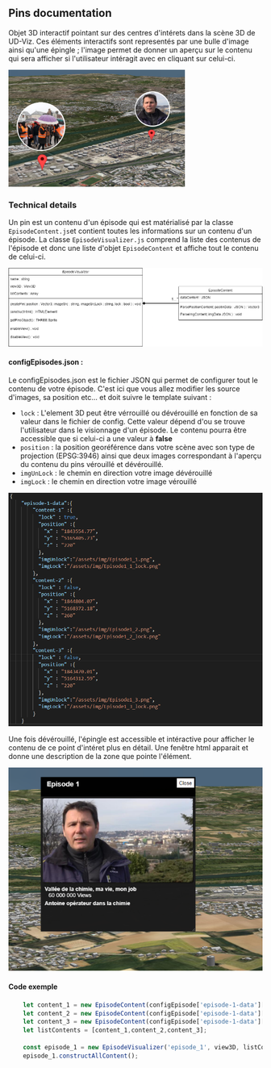 ## Pins documentation 

Objet 3D interactif pointant sur des centres d'intérets dans la scène 3D de UD-Viz. 
Ces éléments interactifs sont representés par une bulle d'image ainsi qu'une épingle ; l'image permet de donner un aperçu sur le contenu qui sera afficher si l'utilisateur intéragit avec en cliquant sur celui-ci. 

<p float="left">
<img src="/doc/img/pinsCapture.PNG" alt="pins" width="350"/>
</p>

### Technical details

Un pin est un contenu d'un épisode qui est matérialisé par la classe ``` EpisodeContent.js ```et contient toutes les informations sur un contenu d'un épisode.  La classe ``` EpisodeVisualizer.js ``` comprend la liste des contenus de l'épisode et donc une liste d'objet ```EpisodeContent``` et affiche tout le contenu de celui-ci.
<p float="left">
<img src="/doc/img/Episode Diagram.drawio.png" alt="pins" width="800"/>
</p>

#### configEpisodes.json :

Le configEpisodes.json est le fichier JSON qui permet de configurer tout le contenu de votre épisode. C'est ici que vous allez modifier les source d'images, sa position etc... et doit suivre le template suivant :

 * `lock` : L'element 3D peut être vérrouillé ou dévérouillé en fonction de sa valeur dans le fichier de config. Cette valeur dépend d'ou se trouve l'utilisateur dans le visionnage d'un épisode. Le contenu pourra être accessible que si celui-ci a une valeur à **false**
 *  `position` : la position georéférence dans votre scène avec son type de projection (EPSG:3946) ainsi que deux images correspondant à l'aperçu du contenu du pins vérouillé et dévérouillé. 
 *  `imgUnLock` : le chemin en direction votre image dévérouillé 
 *  `imgLock` : le chemin en direction votre image vérouillé 


<p float="middle">
<img src="/doc/img/configEpisode.PNG" alt="pins" width="600"/>
</p>


Une fois dévérouillé, l'épingle est accessible et intéractive pour afficher le contenu de ce point d'intéret plus en détail. Une fenêtre html apparait et donne une description de la zone que pointe l'élément. 

<p float="middle">
<img src="/doc/img/episodeDetails.PNG" alt="pins" width="600"/>
</p>

#### Code exemple

```javascript
    let content_1 = new EpisodeContent(configEpisode['episode-1-data']['content-1']);
    let content_2 = new EpisodeContent(configEpisode['episode-1-data']['content-2']);
    let content_3 = new EpisodeContent(configEpisode['episode-1-data']['content-3']);
    let listContents = [content_1,content_2,content_3];
    
    const episode_1 = new EpisodeVisualizer('episode_1', view3D, listContents);  
    episode_1.constructAllContent();
```

